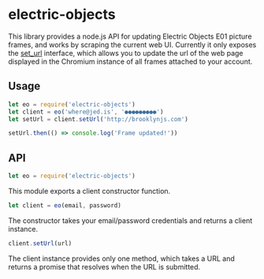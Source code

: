 # electric-objects

This library provides a node.js API for updating Electric Objects E01 picture frames, and works by scraping the current web UI. Currently it only exposes the [set_url](https://www.electricobjects.com/set_url) interface, which allows you to update the url of the web page displayed in the Chromium instance of all frames attached to your account.

## Usage

```javascript
let eo = require('electric-objects')
let client = eo('where@jed.is', '●●●●●●●●●')
let setUrl = client.setUrl('http://brooklynjs.com')

setUrl.then(() => console.log('Frame updated!'))
```

## API

```javascript
let eo = require('electric-objects')
```

This module exports a client constructor function.

```javascript
let client = eo(email, password)
```

The constructor takes your email/password credentials and returns a client instance.

```javascript
client.setUrl(url)
```

The client instance provides only one method, which takes a URL and returns a promise that resolves when the URL is submitted.
